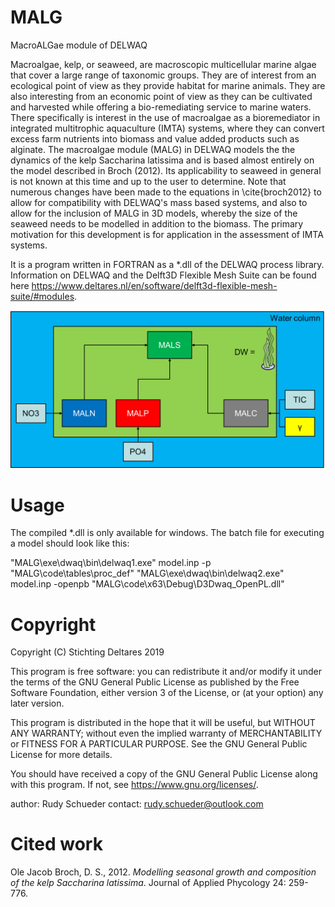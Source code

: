 # MALG
MacroALGae module of DELWAQ

Macroalgae, kelp, or seaweed, are macroscopic multicellular marine algae that cover a large range of taxonomic groups. 
They are of interest from an ecological point of view as they provide habitat for marine animals. They are also interesting from an economic point of view as they can be cultivated and harvested while offering a bio-remediating service to marine waters. There specifically is interest in the use of macroalgae as a bioremediator in integrated multitrophic aquaculture (IMTA) systems, where they can convert excess farm nutrients into biomass and value added products such as alginate. 
The macroalgae module (MALG) in DELWAQ models the the dynamics of the kelp Saccharina latissima and is based almost entirely on the model described in Broch (2012). 
Its applicability to seaweed in general is not known at this time and up to the user to determine. Note that numerous changes have been made to the equations in \cite{broch2012} to allow for compatibility with DELWAQ's mass based systems, and also to allow for the inclusion of MALG in 3D models, whereby the size of the seaweed needs to be modelled in addition to the biomass. 
The primary motivation for this development is for application in the assessment of IMTA systems. 

It is a program written in FORTRAN as a *.dll of the DELWAQ process library. Information on DELWAQ and the Delft3D Flexible Mesh Suite can be found here https://www.deltares.nl/en/software/delft3d-flexible-mesh-suite/#modules.

![Seaweed variables](/documentation/manual/figures/state_variables.png)

# Usage
The compiled *.dll is only available for windows. The batch file for executing a model should look like this:

"MALG\exe\dwaq\bin\delwaq1.exe" model.inp -p "MALG\code\tables\proc_def" 
"MALG\exe\dwaq\bin\delwaq2.exe" model.inp -openpb "MALG\code\x63\Debug\D3Dwaq_OpenPL.dll" 

# Copyright
Copyright (C) Stichting Deltares 2019

This program is free software: you can redistribute it and/or modify
it under the terms of the GNU General Public License as published by
the Free Software Foundation, either version 3 of the License, or
(at your option) any later version.

This program is distributed in the hope that it will be useful,
but WITHOUT ANY WARRANTY; without even the implied warranty of
MERCHANTABILITY or FITNESS FOR A PARTICULAR PURPOSE.  See the
GNU General Public License for more details.

You should have received a copy of the GNU General Public License
along with this program.  If not, see <https://www.gnu.org/licenses/>.

author: Rudy Schueder
contact: rudy.schueder@outlook.com

# Cited work
Ole Jacob Broch, D. S., 2012. *Modelling seasonal growth and composition of the kelp Saccharina latissima*. Journal of Applied Phycology 24: 259-776.


